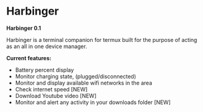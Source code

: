 # Harbinger 

**Harbinger 0.1**

Harbinger is a terminal companion for termux built for the purpose of acting as an all in one device manager.

**Current features:**
- Battery percent display 
- Monitor charging state, (plugged/disconnected)
- Monitor and display available wifi networks in the area 
- Check internet speed [NEW]
- Download Youtube video [NEW]
- Monitor and alert any activity in your downloads folder [NEW]
